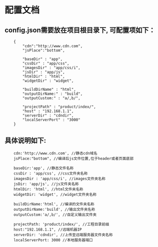# 配置文档

## config.json需要放在项目根目录下, 可配置项如下：

		{
			"cdn":"http://www.cdn.com", 
			"jsPlace":"bottom",
	
			"baseDir" : "app",
			"cssDir" : "app/css",
			"imagesDir" : "app/css/i",
			"jsDir" : "app/js",
			"htmlDir" : "html",
			"widgetDir" : "widget",
	
			"buildDirName" : "html",
			"outputDirName:" : "build",
			"outputCustom:" : "a/,b/",
	
			"projectPath" : "product/index/",
			"host" : "192.168.1.1",
			"serverDir" : "cdndir",
			"localServerPort" : "3000" 
		}
	
## 具体说明如下:

		cdn:'http://www.cdn.com', //静态cdn域名
		jsPlace:"bottom", //编译后js文件位置,位于header或者页面底部
	
		baseDir:'app', //静态文件名称
		cssDir : 'app/css', //css文件夹名称
		imagesDir : 'app/css/i', //images文件夹名称
		jsDir: 'app/js', //js文件夹名称
		htmlDir: 'html', //html文件夹名称
		widgetDir: 'widget', //widget文件夹名称
	
		buildDirName:'html', //编译的文件夹名称
		outputDirName:'build', //输出文件夹名称
		outputCustom:'a/,b/', //自定义输出文件夹
	
		projectPath: 'product/index/', //工程目录前缀
		host:"192.168.1.1", //远端机器IP
		serverDir: 'cdndir', //上传至远端服务器文件夹名称
		localServerPort: 3000 //本地服务器端口